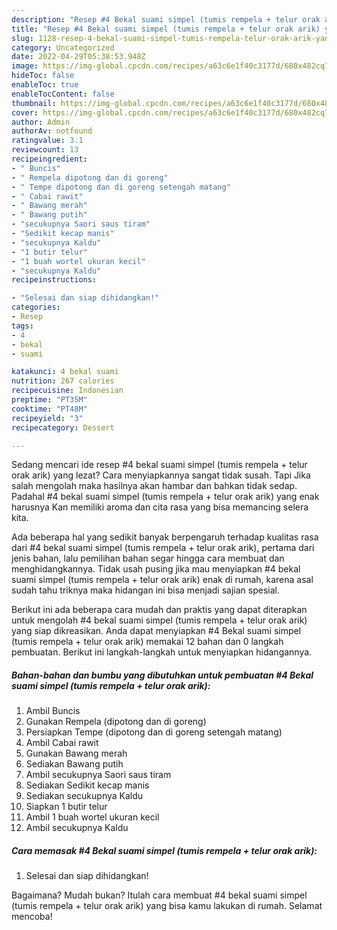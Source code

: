 ```yaml
---
description: "Resep #4 Bekal suami simpel (tumis rempela + telur orak arik) yang Menggugah Selera, Buat Buka Puasa Lezat Sekali"
title: "Resep #4 Bekal suami simpel (tumis rempela + telur orak arik) yang Menggugah Selera, Buat Buka Puasa Lezat Sekali"
slug: 1128-resep-4-bekal-suami-simpel-tumis-rempela-telur-orak-arik-yang-menggugah-selera-buat-buka-puasa-lezat-sekali
category: Uncategorized
date: 2022-04-29T05:38:53.948Z
image: https://img-global.cpcdn.com/recipes/a63c6e1f40c3177d/680x482cq70/4-bekal-suami-simpel-tumis-rempela-telur-orak-arik-foto-resep-utama.jpg
hideToc: false
enableToc: true
enableTocContent: false
thumbnail: https://img-global.cpcdn.com/recipes/a63c6e1f40c3177d/680x482cq70/4-bekal-suami-simpel-tumis-rempela-telur-orak-arik-foto-resep-utama.jpg
cover: https://img-global.cpcdn.com/recipes/a63c6e1f40c3177d/680x482cq70/4-bekal-suami-simpel-tumis-rempela-telur-orak-arik-foto-resep-utama.jpg
author: Admin
authorAv: notfound
ratingvalue: 3.1
reviewcount: 13
recipeingredient:
- " Buncis"
- " Rempela dipotong dan di goreng"
- " Tempe dipotong dan di goreng setengah matang"
- " Cabai rawit"
- " Bawang merah"
- " Bawang putih"
- "secukupnya Saori saus tiram"
- "Sedikit kecap manis"
- "secukupnya Kaldu"
- "1 butir telur"
- "1 buah wortel ukuran kecil"
- "secukupnya Kaldu"
recipeinstructions:

- "Selesai dan siap dihidangkan!"
categories:
- Resep
tags:
- 4
- bekal
- suami

katakunci: 4 bekal suami 
nutrition: 267 calories
recipecuisine: Indonesian
preptime: "PT35M"
cooktime: "PT48M"
recipeyield: "3"
recipecategory: Dessert

---
```



Sedang mencari ide resep #4 bekal suami simpel (tumis rempela + telur orak arik) yang lezat? Cara menyiapkannya sangat tidak susah. Tapi Jika salah mengolah maka hasilnya akan hambar dan bahkan tidak sedap. Padahal #4 bekal suami simpel (tumis rempela + telur orak arik) yang enak harusnya Kan memiliki aroma dan cita rasa yang bisa memancing selera kita.




Ada beberapa hal yang sedikit banyak berpengaruh terhadap kualitas rasa dari #4 bekal suami simpel (tumis rempela + telur orak arik), pertama dari jenis bahan, lalu pemilihan bahan segar hingga cara membuat dan menghidangkannya. Tidak usah pusing jika mau menyiapkan #4 bekal suami simpel (tumis rempela + telur orak arik) enak di rumah, karena asal sudah tahu triknya maka hidangan ini bisa menjadi sajian spesial.


Berikut ini ada beberapa cara mudah dan praktis yang dapat diterapkan untuk mengolah #4 bekal suami simpel (tumis rempela + telur orak arik) yang siap dikreasikan. Anda dapat menyiapkan #4 Bekal suami simpel (tumis rempela + telur orak arik) memakai 12 bahan dan 0 langkah pembuatan. Berikut ini langkah-langkah untuk menyiapkan hidangannya.

<!--inarticleads1-->

##### Bahan-bahan dan bumbu yang dibutuhkan untuk pembuatan #4 Bekal suami simpel (tumis rempela + telur orak arik):

1. Ambil  Buncis
1. Gunakan  Rempela (dipotong dan di goreng)
1. Persiapkan  Tempe (dipotong dan di goreng setengah matang)
1. Ambil  Cabai rawit
1. Gunakan  Bawang merah
1. Sediakan  Bawang putih
1. Ambil secukupnya Saori saus tiram
1. Sediakan Sedikit kecap manis
1. Sediakan secukupnya Kaldu
1. Siapkan 1 butir telur
1. Ambil 1 buah wortel ukuran kecil
1. Ambil secukupnya Kaldu




<!--inarticleads2-->

##### Cara memasak #4 Bekal suami simpel (tumis rempela + telur orak arik):


1. Selesai dan siap dihidangkan!



Bagaimana? Mudah bukan? Itulah cara membuat #4 bekal suami simpel (tumis rempela + telur orak arik) yang bisa kamu lakukan di rumah. Selamat mencoba!
